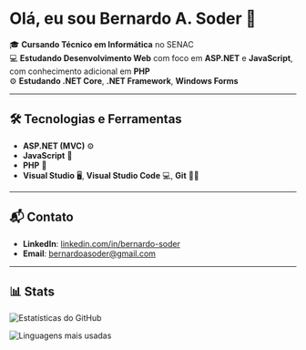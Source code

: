 # Olá, eu sou Bernardo A. Soder 👋

🎓 **Cursando Técnico em Informática** no SENAC  
💻 **Estudando Desenvolvimento Web** com foco em **ASP.NET** e **JavaScript**, com conhecimento adicional em **PHP**  
⚙️ **Estudando .NET Core**, **.NET Framework**, **Windows Forms** 

---

## 🛠️ Tecnologias e Ferramentas

- **ASP.NET (MVC)** ⚙️  
- **JavaScript** 📜  
- **PHP** 🔧  
- **Visual Studio** 🖥️, **Visual Studio Code** 💻, **Git** 🧑‍💻

---

## 📬 Contato

- **LinkedIn**: [linkedin.com/in/bernardo-soder](https://www.linkedin.com/in/bernardo-soder/)  
- **Email**: [bernardoasoder@gmail.com](mailto:bernardoasoder@gmail.com)

---

## 📊 Stats

![Estatísticas do GitHub](https://github-readme-stats.vercel.app/api?username=bernardosoder&show_icons=true&hide_title=true&count_private=true&hide=prs)

![Linguagens mais usadas](https://github-readme-stats.vercel.app/api/top-langs/?username=bernardosoder&langs_count=10&layout=compact)
